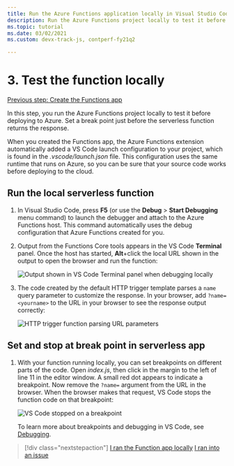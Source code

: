 ```yaml
---
title: Run the Azure Functions application locally in Visual Studio Code
description: Run the Azure Functions project locally to test it before deploying to Azure. Set a break point just before the serverless function returns the response.
ms.topic: tutorial
ms.date: 03/02/2021
ms.custom: devx-track-js, contperf-fy21q2

---
```


# 3. Test the function locally

[Previous step: Create the Functions app](tutorial-vscode-serverless-node-create-local.md)

In this step, you run the Azure Functions project locally to test it before deploying to Azure. Set a break point just before the serverless function returns the response.

When you created the Functions app, the Azure Functions extension automatically added a VS Code launch configuration to your project, which is found in the *.vscode/launch.json* file. This configuration uses the same runtime that runs on Azure, so you can be sure that your source code works before deploying to the cloud.

## Run the local serverless function

1. In Visual Studio Code, press **F5** (or use the **Debug** > **Start Debugging** menu command) to launch the debugger and attach to the Azure Functions host. This command automatically uses the debug configuration that Azure Functions created for you.

1. Output from the Functions Core tools appears in the VS Code **Terminal** panel. Once the host has started, **Alt**+click the local URL shown in the output to open the browser and run the function:

    ![Output shown in VS Code Terminal panel when debugging locally](../../medial/functions-extension/local-test-output.png)

1. The code created by the default HTTP trigger template parses a `name` query parameter to customize the response. In your browser, add `?name=<yourname>` to the URL in your browser to see the response output correctly:

    ![HTTP trigger function parsing URL parameters](../../medial/functions-extension/local-test-browser.png)

## Set and stop at break point in serverless app

1. With your function running locally, you can set breakpoints on different parts of the code. Open *index.js*, then click in the margin to the left of line 11 in the editor window. A small red dot appears to indicate a breakpoint. Now remove the `?name=` argument from the URL in the browser. When the browser makes that request, VS Code stops the function code on that breakpoint:

    ![VS Code stopped on a breakpoint](../../medial/functions-extension/debugging-breakpoint.png)

    To learn more about breakpoints and debugging in VS Code, see [Debugging](https://code.visualstudio.com/docs/editor/debugging).

> [!div class="nextstepaction"]
> [I ran the Function app locally](./vscode-function-app-http-trigger/tutorial-vscode-serverless-node-deploy-hosting.md) [I ran into an issue](https://www.research.net/r/PWZWZ52?tutorial=node-deployment-azurefunctions&step=run-app)
